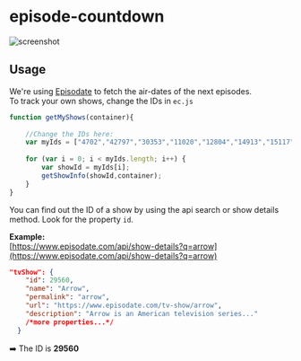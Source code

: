 # episode-countdown

![screenshot](https://cloud.githubusercontent.com/assets/7032914/19628777/6e3e8e60-9965-11e6-9e49-323696496f70.PNG)

## Usage

We're using [Episodate](https://www.episodate.com/api) to fetch the air-dates of the next episodes.  
To track your own shows, change the IDs in ```ec.js```

```javascript
function getMyShows(container){
    
    //Change the IDs here:
    var myIds = ["4702","42797","30353","11020","12804","14913","15117"];
    
    for (var i = 0; i < myIds.length; i++) {
        var showId = myIds[i];
        getShowInfo(showId,container);
    }
}
```

You can find out the ID of a show by using the api search or show details method. Look for the property ```id```.

**Example:**  
[https://www.episodate.com/api/show-details?q=arrow](https://www.episodate.com/api/show-details?q=arrow)
```json
"tvShow": {
    "id": 29560,
    "name": "Arrow",
    "permalink": "arrow",
    "url": "https://www.episodate.com/tv-show/arrow",
    "description": "Arrow is an American television series..."
    /*more properties...*/
  }
```

➡️ The ID is **29560**
